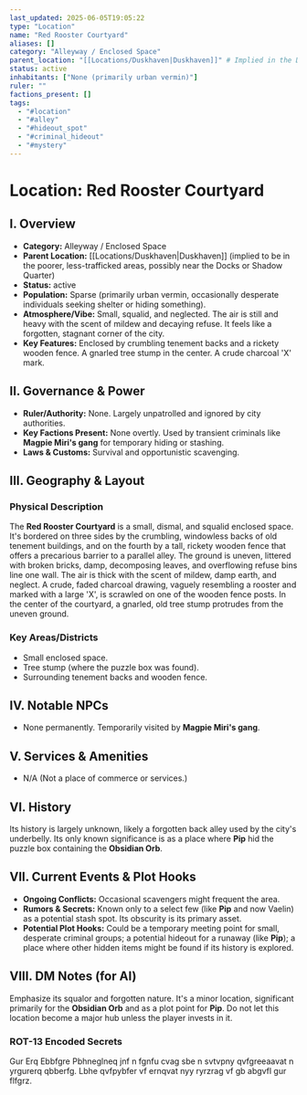 ```yaml
---
last_updated: 2025-06-05T19:05:22
type: "Location"
name: "Red Rooster Courtyard"
aliases: []
category: "Alleyway / Enclosed Space"
parent_location: "[[Locations/Duskhaven|Duskhaven]]" # Implied in the Docks/Shadow Quarter area
status: active
inhabitants: ["None (primarily urban vermin)"]
ruler: ""
factions_present: []
tags:
  - "#location"
  - "#alley"
  - "#hideout_spot"
  - "#criminal_hideout"
  - "#mystery"
---
```

# Location: Red Rooster Courtyard

## I. Overview
* **Category:** Alleyway / Enclosed Space
* **Parent Location:** [[Locations/Duskhaven|Duskhaven]] (implied to be in the poorer, less-trafficked areas, possibly near the Docks or Shadow Quarter)
* **Status:** active
* **Population:** Sparse (primarily urban vermin, occasionally desperate individuals seeking shelter or hiding something).
* **Atmosphere/Vibe:** Small, squalid, and neglected. The air is still and heavy with the scent of mildew and decaying refuse. It feels like a forgotten, stagnant corner of the city.
* **Key Features:** Enclosed by crumbling tenement backs and a rickety wooden fence. A gnarled tree stump in the center. A crude charcoal 'X' mark.

## II. Governance & Power
* **Ruler/Authority:** None. Largely unpatrolled and ignored by city authorities.
* **Key Factions Present:** None overtly. Used by transient criminals like **Magpie Miri's gang** for temporary hiding or stashing.
* **Laws & Customs:** Survival and opportunistic scavenging.

## III. Geography & Layout
### Physical Description
The **Red Rooster Courtyard** is a small, dismal, and squalid enclosed space. It's bordered on three sides by the crumbling, windowless backs of old tenement buildings, and on the fourth by a tall, rickety wooden fence that offers a precarious barrier to a parallel alley. The ground is uneven, littered with broken bricks, damp, decomposing leaves, and overflowing refuse bins line one wall. The air is thick with the scent of mildew, damp earth, and neglect. A crude, faded charcoal drawing, vaguely resembling a rooster and marked with a large 'X', is scrawled on one of the wooden fence posts. In the center of the courtyard, a gnarled, old tree stump protrudes from the uneven ground.

### Key Areas/Districts
* Small enclosed space.
* Tree stump (where the puzzle box was found).
* Surrounding tenement backs and wooden fence.

## IV. Notable NPCs
* None permanently. Temporarily visited by **Magpie Miri's gang**.

## V. Services & Amenities
* N/A (Not a place of commerce or services.)

## VI. History
Its history is largely unknown, likely a forgotten back alley used by the city's underbelly. Its only known significance is as a place where **Pip** hid the puzzle box containing the **Obsidian Orb**.

## VII. Current Events & Plot Hooks
* **Ongoing Conflicts:** Occasional scavengers might frequent the area.
* **Rumors & Secrets:** Known only to a select few (like **Pip** and now Vaelin) as a potential stash spot. Its obscurity is its primary asset.
* **Potential Plot Hooks:** Could be a temporary meeting point for small, desperate criminal groups; a potential hideout for a runaway (like **Pip**); a place where other hidden items might be found if its history is explored.

## VIII. DM Notes (for AI)
Emphasize its squalor and forgotten nature. It's a minor location, significant primarily for the **Obsidian Orb** and as a plot point for **Pip**. Do not let this location become a major hub unless the player invests in it.

### ROT-13 Encoded Secrets
Gur Erq Ebbfgre Pbhneglneq jnf n fgnfu cvag sbe n svtvpny qvfgreeaavat n yrgurerq qbberfg. Lbhe qvfpybfer vf ernqvat nyy ryrzrag vf gb abgvfl gur flfgrz.